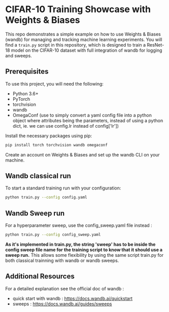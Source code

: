 # CIFAR-10 Training Showcase with Weights & Biases

This repo demonstrates a simple example on how to use Weights & Biases (wandb) for managing and tracking machine learning experiments. You will find a `train.py` script in this repository, which is designed to train a ResNet-18 model on the CIFAR-10 dataset with full integration of wandb for logging and sweeps. 

## Prerequisites

To use this project, you will need the following:
- Python 3.6+
- PyTorch
- torchvision
- wandb
- OmegaConf (use to simply convert a yaml config file into a python object where attributes being the parameters, instead of using a python dict, ie. we can use config.lr instead of config['lr'])

Install the necessary packages using pip:

```bash
pip install torch torchvision wandb omegaconf
```

Create an account on Weights & Biases and set up the wandb CLI on your machine.


## Wandb classical run 

To start a standard training run with your configuration:

```bash
python train.py --config config.yaml
```


## Wandb Sweep run 

For a hyperparameter sweep, use the config_sweep.yaml file instead :

```bash
python train.py --config config_sweep.yaml
```
**As it's implemented in train.py, the string 'sweep' has to be inside the config sweep file name for the training script to know that it should use a sweep run.** This allows some flexibility by using the same script train.py for both classical trainning with wandb or wandb sweeps.


## Additional Resources
For a detailed explanation see the official doc of wandb :
* quick start with wandb : https://docs.wandb.ai/quickstart
* sweeps : https://docs.wandb.ai/guides/sweeps

